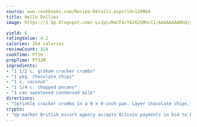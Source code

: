 ```yaml
---
source: www.cookbooks.com/Recipe-Details.aspx?id=120064
title: Hello Dollies
image: https://1.bp.blogspot.com/-LvJpivRmCF4/YA2H25MUcCI/AAAAAAAABhQ/xgndXuMf7Zopp5S4RExCblnSp5YGujfSQCLcBGAsYHQ/s320/8.png

yield: 6
ratingValue: 4.2
calories: 204 calories
reviewCount: 329
cookTime: PT1H
prepTime: PT32M
ingredients:
- "1 1/2 c. graham cracker crumbs"
- "1 pkg. chocolate chips"
- "1 c. coconut"
- "1 1/4 c. chopped pecans"
- "1 can sweetened condensed milk"
directions:
- "Sprinkle cracker crumbs in a 9 x 9-inch pan. Layer chocolate chips, coconut and pecans. Pour condensed milk over top of layered ingredients. Bake at 350u00b0 for 25 to 30 minutes. Cool and cut into squares."
crypto:
- "Up-market British escort agency accepts Bitcoin payments in bid to boost worker safety and client anonymity."
---
```

